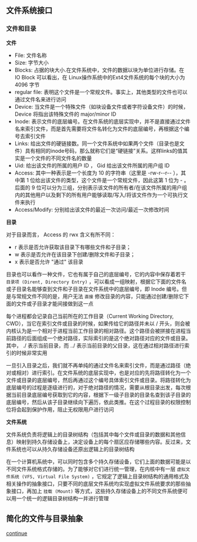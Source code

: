 ## 文件系统接口

### 文件和目录

**文件**

- File: 文件名称
- Size: 字节大小
- Blocks: 占据的块大小.在文件系统中，文件的数据以块为单位进行存储。在 IO Block 可以看出，在 Linux操作系统中的Ext4文件系统的每个块的大小为 4096 字节
- regular file: 表明这个文件是一个常规文件。事实上，其他类型的文件也可以通过文件名来进行访问
- Device: 当文件是一个特殊文件（如块设备文件或者字符设备文件）的时候，Device 将指出该特殊文件的 major/minor ID 
- Inode: 表示文件的底层编号。在文件系统的底层实现中，并不是直接通过文件名来索引文件，而是首先需要将文件名转化为文件的底层编号，再根据这个编号去索引文件
- Links: 给出文件的硬链接数。同一个文件系统中如果两个文件（目录也是文件）具有相同的inode号码，那么就称它们是“硬链接”关系。这样links的值其实是一个文件的不同文件名的数量
- Uid: 给出该文件的所属的用户 ID ， Gid 给出该文件所属的用户组 ID
- Access: 其中一种表示是一个长度为 10 的字符串（这里是 -rw-r--r-- ），其中第 1 位给出该文件的类型，这个文件是一个常规文件，因此这第 1 位为 - 。后面的 9 位可以分为三组，分别表示该文件的所有者/在该文件所属的用户组内的其他用户以及剩下的所有用户能够读取/写入/将该文件作为一个可执行文件来执行
- Access/Modify: 分别给出该文件的最近一次访问/最近一次修改时间

**目录**

对于目录而言， Access 的 rwx 含义有所不同：
- r 表示是否允许获取该目录下有哪些文件和子目录；
- w 表示是否允许在该目录下创建/删除文件和子目录；
- x 表示是否允许 "通过" 该目录

目录也可以看作一种文件，它也有属于自己的底层编号，它的内容中保存着若干 `目录项 (Dirent, Directory Entry)` ，可以看成一组映射，根据它下面的文件名或子目录名能够查到文件和子目录在文件系统中的底层编号，即 Inode 编号。但是与常规文件不同的是，用户无法 `直接` 修改目录的内容，只能通过创建/删除它下面的文件或子目录才能间接做到这一点

每个进程都会记录自己当前所在的工作目录（Current Working Directory, CWD），当它在索引文件或目录的时候，如果传给它的路径并未以 / 开头，则会被内核认为是一个相对于进程当前工作目录的相对路径。这个路径会被拼接在进程当前路径的后面组成一个绝对路径，实际索引的是这个绝对路径对应的文件或目录。其中， ./ 表示当前目录，而 ../ 表示当前目录的父目录，这在通过相对路径进行索引的时候非常实用

一旦引入目录之后，我们就不再单纯的通过文件名来索引文件，而是通过路径（绝对或相对）进行索引。在文件系统的底层实现中，也是对应的先将路径转化为一个文件或目录的底层编号，然后再通过这个编号具体索引文件或目录。将路径转化为底层编号的过程是逐级进行的，对于绝对路径的情况，需要从根目录出发，每次根据当前目录底层编号获取到它的内容，根据下一级子目录的目录名查到该子目录的底层编号，然后从该子目录继续向下遍历，依此类推。在这个过程目录的权限控制位将会起到保护作用，阻止无权限用户进行访问

**文件系统**

文件系统负责将逻辑上的目录树结构（包括其中每个文件或目录的数据和其他信息）映射到持久存储设备上，决定设备上的每个扇区应存储哪些内容。反过来，文件系统也可以从持久存储设备还原出逻辑上的目录树结构

在一个计算机系统中，可以同时包含多个持久存储设备，它们上面的数据可能是以不同文件系统格式存储的。为了能够对它们进行统一管理，在内核中有一层 `虚拟文件系统 (VFS, Virtual File System)` ，它规定了逻辑上目录树结构的通用格式及相关操作的抽象接口，只要不同的底层文件系统均实现虚拟文件系统要求的那些抽象接口，再加上 `挂载 (Mount)` 等方式，这些持久存储设备上的不同文件系统便可以用一个统一的逻辑目录树结构一并进行管理

## 简化的文件与目录抽象

[continue](http://rcore-os.cn/rCore-Tutorial-Book-v3/chapter6/1fs-interface.html)